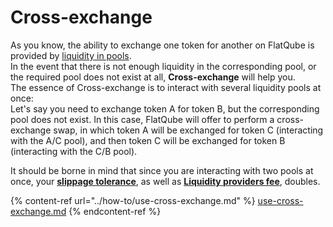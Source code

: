 # Cross-exchange

As you know, the ability to exchange one token for another on FlatQube is provided by [liquidity in pools](../../pools/). \
In the event that there is not enough liquidity in the corresponding pool, or the required pool does not exist at all, **Cross-exchange** will help you. \
The essence of Cross-exchange is to interact with several liquidity pools at once: \
Let's say you need to exchange token A for token B, but the corresponding pool does not exist. In this case, FlatQube will offer to perform a cross-exchange swap, in which token A will be exchanged for token C (interacting with the A/C pool), and then token C will be exchanged for token B (interacting with the C/B pool).

It should be borne in mind that since you are interacting with two pools at once, your [**slippage tolerance**](slippage-tolerance.md), as well as [**Liquidity providers fee**](fees.md), doubles.

{% content-ref url="../how-to/use-cross-exchange.md" %}
[use-cross-exchange.md](../how-to/use-cross-exchange.md)
{% endcontent-ref %}

